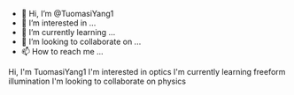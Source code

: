 - 👋 Hi, I’m @TuomasiYang1
- 👀 I’m interested in ...
- 🌱 I’m currently learning ...
- 💞️ I’m looking to collaborate on ...
- 📫 How to reach me ...

<!---
TuomasiYang1/TuomasiYang1 is a ✨ special ✨ repository because its `README.md` (this file) appears on your GitHub profile.
You can click the Preview link to take a look at your changes.
--->
Hi, I'm TuomasiYang1
I'm interested in optics
I'm currently learning freeform illumination
I'm looking to collaborate on physics

